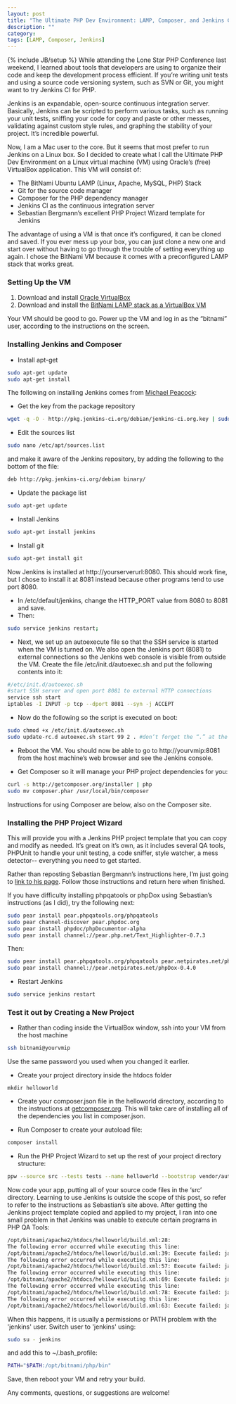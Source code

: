 ```yaml
---
layout: post
title: "The Ultimate PHP Dev Environment: LAMP, Composer, and Jenkins CI"
description: ""
category: 
tags: [LAMP, Composer, Jenkins]
---
```

{% include JB/setup %}
While attending the Lone Star PHP Conference last weekend, I learned about tools that developers are using to organize their code and keep the development process efficient. If you’re writing unit tests and using a source code versioning system, such as SVN or Git, you might want to try Jenkins CI for PHP.

Jenkins is an expandable, open-source continuous integration server. Basically, Jenkins can be scripted to perform various tasks, such as running your unit tests, sniffing your code for copy and paste or other messes, validating against custom style rules, and graphing the stability of your project. It’s incredible powerful.

Now, I am a Mac user to the core. But it seems that most prefer to run Jenkins on a Linux box. So I decided to create what I call the Ultimate PHP Dev Environment on a Linux virtual machine (VM) using Oracle’s (free) VirtualBox application. This VM will consist of:

* The BitNami Ubuntu LAMP (Linux, Apache, MySQL, PHP) Stack
* Git for the source code manager
* Composer for the PHP dependency manager
* Jenkins CI as the continuous integration server
* Sebastian Bergmann’s excellent PHP Project Wizard template for Jenkins

The advantage of using a VM is that once it’s configured, it can be cloned and saved. If you ever mess up your box, you can just clone a new one and start over without having to go through the trouble of setting everything up again. I chose the BitNami VM because it comes with a preconfigured LAMP stack that works great.

### Setting Up the VM
1. Download and install [Oracle VirtualBox](https://www.virtualbox.org/wiki/Downloads)
2. Download and install the [BitNami LAMP stack as a VirtualBox VM](http://bitnami.org/stack/lampstack)

Your VM should be good to go. Power up the VM and log in as the “bitnami” user, according to the instructions on the screen.

### Installing Jenkins and Composer
* Install apt-get
```bash
sudo apt-get update
sudo apt-get install
```

The following on installing Jenkins comes from [Michael Peacock](http://www.michaelpeacock.co.uk/blog/entry/jenkins-ci-an-introduction-for-php-developers):

* Get the key from the package repository

```bash
wget -q -O - http://pkg.jenkins-ci.org/debian/jenkins-ci.org.key | sudo apt-key add -
```

* Edit the sources list

```bash
sudo nano /etc/apt/sources.list
```

and make it aware of the Jenkins repository, by adding the following to the bottom of the file:

```bash
deb http://pkg.jenkins-ci.org/debian binary/
```
* Update the package list

```bash
sudo apt-get update
```

* Install Jenkins
```bash
sudo apt-get install jenkins
```

* Install git
```bash
sudo apt-get install git
```

Now Jenkins is installed at http://yourserverurl:8080. This should work fine, but I chose to install it at 8081 instead because other programs tend to use port 8080.

* In /etc/default/jenkins, change the HTTP_PORT value from 8080 to 8081 and save.
* Then: 

```bash
sudo service jenkins restart;
```

* Next, we set up an autoexecute file so that the SSH service is started when the VM is turned on. We also open the Jenkins port (8081) to external connections so the Jenkins web console is visible from outside the VM. Create the file /etc/init.d/autoexec.sh and put the following contents into it:

```bash
#/etc/init.d/autoexec.sh
#start SSH server and open port 8081 to external HTTP connections
service ssh start
iptables -I INPUT -p tcp --dport 8081 --syn -j ACCEPT
```

* Now do the following so the script is executed on boot:

```bash
sudo chmod +x /etc/init.d/autoexec.sh
sudo update-rc.d autoexec.sh start 99 2 . #don’t forget the “.” at the end, it’s intentional
```

* Reboot the VM. You should now be able to go to http://yourvmip:8081 from the host machine’s web browser and see the Jenkins console.

* Get Composer so it will manage your PHP project dependencies for you:

```bash
curl -s http://getcomposer.org/installer | php
sudo mv composer.phar /usr/local/bin/composer
```

Instructions for using Composer are below, also on the Composer site.

### Installing the PHP Project Wizard
This will provide you with a Jenkins PHP project template that you can copy and modify as needed. It’s great on it’s own, as it includes several QA tools, PHPUnit to handle your unit testing, a code sniffer, style watcher, a mess detector-- everything you need to get started.

Rather than reposting Sebastian Bergmann’s instructions here, I’m just going to [link to his page](http://sebastian-bergmann.de/archives/908-PHP-Project-Wizard.html). Follow those instructions and return here when finished. 

If you have difficulty installing phpqatools or phpDox using Sebastian’s instructions (as I did), try the following next:

```bash
sudo pear install pear.phpqatools.org/phpqatools
sudo pear channel-discover pear.phpdoc.org
sudo pear install phpdoc/phpDocumentor-alpha
sudo pear install channel://pear.php.net/Text_Highlighter-0.7.3
```

Then:

```bash
sudo pear install pear.phpqatools.org/phpqatools pear.netpirates.net/phpDox
sudo pear install channel://pear.netpirates.net/phpDox-0.4.0
```

* Restart Jenkins
```bash
sudo service jenkins restart
```

### Test it out by Creating a New Project
* Rather than coding inside the VirtualBox window, ssh into your VM from the host machine

```bash
ssh bitnami@yourvmip
```

Use the same password you used when you changed it earlier.

* Create your project directory inside the htdocs folder

```bashcd /opt/bitnami/htdocs
mkdir helloworld
```

* Create your composer.json file in the helloworld directory, according to the instructions at [getcomposer.org](http://getcomposer.org/doc/00-intro.md#declaring-dependencies). This will take care of installing all of the dependencies you list in composer.json.

* Run Composer to create your autoload file:

```bash
composer install
```

* Run the PHP Project Wizard to set up the rest of your project directory structure:

```bash
ppw --source src --tests tests --name helloworld --bootstrap vendor/autoload.php .
```

Now code your app, putting all of your source code files in the ‘src’ directory.
Learning to use Jenkins is outside the scope of this post, so refer to refer to the instructions as Sebastian’s site above.
After getting the Jenkins project template copied and applied to my project, I ran into one small problem in that Jenkins was unable to execute certain programs in PHP QA Tools:

```bash
/opt/bitnami/apache2/htdocs/helloworld/build.xml:28: 
The following error occurred while executing this line:
/opt/bitnami/apache2/htdocs/helloworld/build.xml:39: Execute failed: java.io.IOException: Cannot run program "pdepend": java.io.IOException: error=2, No such file or directory
The following error occurred while executing this line:
/opt/bitnami/apache2/htdocs/helloworld/build.xml:57: Execute failed: java.io.IOException: Cannot run program "phpcpd": java.io.IOException: error=2, No such file or directory
The following error occurred while executing this line:
/opt/bitnami/apache2/htdocs/helloworld/build.xml:69: Execute failed: java.io.IOException: Cannot run program "phpcs": java.io.IOException: error=2, No such file or directory
The following error occurred while executing this line:
/opt/bitnami/apache2/htdocs/helloworld/build.xml:78: Execute failed: java.io.IOException: Cannot run program "phpdoc": java.io.IOException: error=2, No such file or directory
The following error occurred while executing this line: 
/opt/bitnami/apache2/htdocs/helloworld/build.xml:63: Execute failed: java.io.IOException: Cannot run program "phploc": java.io.IOException: error=2, No such file or directory
```

When this happens, it is usually a permissions or PATH problem with the 'jenkins' user. Switch user to 'jenkins' using:

```bash
sudo su - jenkins
```

and add this to ~/.bash_profile:

```bash
PATH="$PATH:/opt/bitnami/php/bin"
```

Save, then reboot your VM and retry your build.

Any comments, questions, or suggestions are welcome!